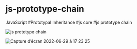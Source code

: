 # js-prototype-chain

JavaScript  #Prototypal Inheritance #js core #js prototype chain 


![js prototype chain](https://user-images.githubusercontent.com/78349294/176478195-72a449ca-afde-4626-9ea2-27ae78812255.jpg)

![Capture d’écran 2022-06-29 à 17 23 25](https://user-images.githubusercontent.com/78349294/176478330-252168bf-0bf5-4a19-8032-8745fa0f8dda.png)
